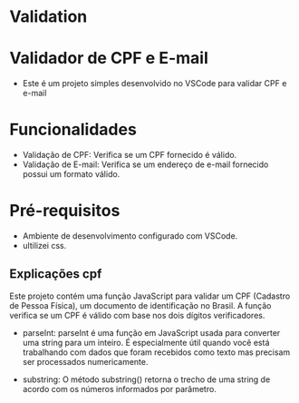 # Validation
# Validador de CPF e E-mail

* Este é um projeto simples desenvolvido no VSCode para validar CPF e e-mail

# Funcionalidades

* Validação de CPF: Verifica se um CPF fornecido é válido.
* Validação de E-mail: Verifica se um endereço de e-mail fornecido possui um formato válido.

# Pré-requisitos

* Ambiente de desenvolvimento configurado com VSCode.
* ultilizei css.

## Explicações cpf

 Este projeto contém uma função JavaScript para validar um CPF (Cadastro de Pessoa Física), um documento de identificação no Brasil. A função verifica se um CPF é válido com base nos dois dígitos verificadores.

* parseInt: parseInt é uma função em JavaScript usada para converter uma string para um inteiro. É especialmente útil quando você está trabalhando com dados que foram recebidos como texto mas precisam ser processados numericamente. 

* substring: O método substring() retorna o trecho de uma string de acordo com os números informados por parâmetro.




